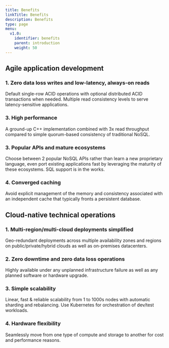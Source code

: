 ```yaml
---
title: Benefits
linkTitle: Benefits
description: Benefits
type: page
menu:
  v1.0:
    identifier: benefits
    parent: introduction
    weight: 50
---
```


## Agile application development

### 1. Zero data loss writes and low-latency, always-on reads

Default single-row ACID operations with optional distributed ACID transactions when needed. Multiple read consistency levels to serve latency-sensitive applications. 

### 3. High performance

A ground-up C++ implementation combined with 3x read throughput compared to simple quorum-based consistency of traditional NoSQL.

### 3. Popular APIs and mature ecosystems

Choose between 2 popular NoSQL APIs rather than learn a new proprietary language, even port existing applications fast by leveraging the maturity of these ecosystems. SQL support is in the works.

### 4. Converged caching

Avoid explicit management of the memory and consistency associated with an independent cache that typically fronts a persistent database.

## Cloud-native technical operations

### 1. Multi-region/multi-cloud deployments simplified

Geo-redundant deployments across multiple availability zones and regions on public/private/hybrid clouds as well as on-premises datacenters.

### 2. Zero downtime and zero data loss operations 

Highly available under any unplanned infrastructure failure as well as any planned software or hardware upgrade.

### 3. Simple scalability

Linear, fast & reliable scalability from 1 to 1000s nodes with automatic sharding and rebalancing. Use Kubernetes for orchestration of dev/test workloads.

### 4. Hardware flexibility

Seamlessly move from one type of compute and storage to another for cost and performance reasons.

